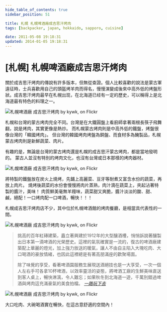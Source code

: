 ```yaml
---
hide_table_of_contents: true
sidebar_position: 51

title: 札幌 札幌啤酒廠成吉思汗烤肉
tags: [backpacker, japan, hokkaido, sapporo, cuisine]

date: 2011-05-08 19:18:31
updated: 2014-01-05 19:18:31
---
```


[札幌] 札幌啤酒廠成吉思汗烤肉
=========================

關於成吉思汗烤肉的傳說有許多版本，但無從查證。個人比較喜歡的說法是蒙古軍遠征時，士兵喜歡用自己的頭盔烤羊肉而得名，慢慢演變成後來中高外低的烤盤形狀。成吉思汗烤肉最早在札幌出现，在北海道已经有一定的歷史，可以稱得上是北海道最有特色的料理之一。

![札幌啤酒廠 成吉思汗烤肉 by kywk, on Flickr](http://farm8.staticflickr.com/7246/7547031776_62cec3b02e_c.jpg)

札幌和台灣的蒙古烤肉完全不同。台灣是在大鐵圓盤上看廚師拿著兩根長筷子飛舞翻，說是烤肉，其實更像是熱炒。
而札幌蒙古烤肉則是中高外低的鐵盤，烤盤很像台灣的「韓國烤肉」。
但台灣的韓國烤肉烤盤為銅盤、而食材多為醃製品，札幌蒙古烤肉則是新鮮蔬菜、肉片。

有趣的是，無論是台灣的蒙古烤肉還是札幌的成吉思汗蒙古烤肉，都是當地發明的。
蒙古人並沒有特別的烤肉文化，也沒有台灣或日本那樣的烤肉器材。

![札幌啤酒廠 成吉思汗烤肉 by kywk, on Flickr](http://farm9.staticflickr.com/8017/7547034638_27237e88c9_c.jpg)

將特製的鐵盤放在炭火上燒烤，先鋪上高麗菜、豆牙等耐煮又富含水份的蔬菜，再放上肉片。
燒烤後蔬菜的水份會慢慢將肉片蒸熟，肉汁滴在蔬菜上，夾起沾著特製的醬汁，美味！
肉質鮮美毫無羊羶味，蔬菜甜又爽脆，醬汁淡淡的酸、甜、鹹，絕配！一口烤肉配一口啤酒，暢快！！！

札幌成吉思汗烤肉店不少，其中位於札幌啤酒館的烤肉餐廳，是相當具代表性的一間。

![札幌啤酒廠 成吉思汗烤肉 by kywk, on Flickr](http://farm9.staticflickr.com/8013/7547030280_dd7ed78683_c.jpg)

> 挑高的百年紅磚建築，矗立著興建於1912年的大型釀酒槽，悄悄訴說著釀製出日本第一滴啤酒的光榮歷史。這裡的氣氛確實是一流的，復古的啤酒廠建築配上華麗的燈光，加上強力放送的暖氣，讓人不由自主陷入大塊吃肉、大口喝酒的豪放情緒，也因此這裡總是有著高朋滿座的歡聚場面。
>
> 除了味覺的享受，看著啤酒園服務生展現送酒絕技也是一大享受，一次一個人左右手可各拿10杯啤酒，以效率靈活的姿態，將啤酒工廠的生鮮美味直送到客人桌上，暢快淋漓，令人難忘；如果秋冬到北海道一遊，千萬別錯過啤酒與烤肉這充滿豪氣的美食拍檔。
> _[一路玩下去](http://goo.gl/TD9H6)_

![札幌啤酒廠 成吉思汗烤肉 by kywk, on Flickr](http://farm9.staticflickr.com/8426/7547035802_457300ebb4_c.jpg)

大口吃肉、大碗喝酒實在暢快，在這古意舒適的空間內！
